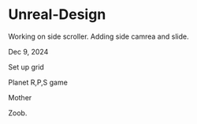 # Unreal-Design

Working on side scroller. Adding side camrea and slide.

Dec 9, 2024

Set up grid 

Planet R,P,S game

Mother

Zoob.
